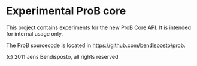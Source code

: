 # Experimental ProB core

This project contains experiments for the new ProB Core API. It is intended for internal usage only. 

The ProB sourcecode is located in https://github.com/bendisposto/prob.

(c) 2011 Jens Bendisposto, all rights reserved


